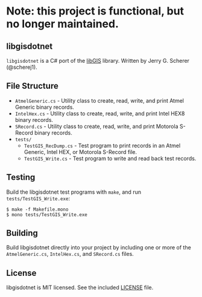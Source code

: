 # Note: this project is functional, but no longer maintained.

## libgisdotnet

`libgisdotnet` is a C# port of the [libGIS](https://github.com/vsergeev/libGIS) library. Written by Jerry G. Scherer (@scherej1).

## File Structure

* `AtmelGeneric.cs` - Utility class to create, read, write, and print Atmel Generic binary records.
* `IntelHex.cs` -  Utility class to create, read, write, and print Intel HEX8 binary records.
* `SRecord.cs` - Utility class to create, read, write, and print Motorola S-Record binary records.
* `tests/`
    * `TestGIS_RecDump.cs` - Test program to print records in an Atmel Generic, Intel HEX, or Motorola S-Record file.
    * `TestGIS_Write.cs` - Test program to write and read back test records.

## Testing

Build the libgisdotnet test programs with `make`, and run `tests/TestGIS_Write.exe`:

```
$ make -f Makefile.mono
$ mono tests/TestGIS_Write.exe
```

## Building

Build libgisdotnet directly into your project by including one or more of the `AtmelGeneric.cs`, `IntelHex.cs`, and `SRecord.cs` files.

## License

libgisdotnet is MIT licensed. See the included [LICENSE](LICENSE) file.

